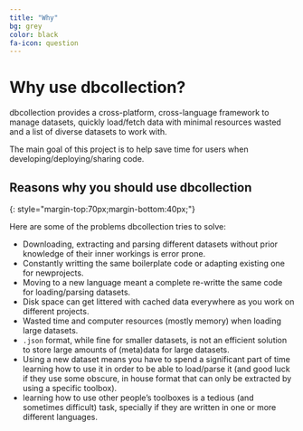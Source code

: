 ```yaml
---
title: "Why"
bg: grey
color: black
fa-icon: question
---
```


# Why use dbcollection?

dbcollection provides a cross-platform, cross-language framework to manage datasets, quickly load/fetch data with minimal resources wasted and a list of diverse datasets to work with.

The main goal of this project is to help save time for users when developing/deploying/sharing code.

## Reasons why you should use dbcollection
{: style="margin-top:70px;margin-bottom:40px;"}

Here are some of the problems dbcollection tries to solve:

- Downloading, extracting and parsing different datasets without prior knowledge of their inner workings is error prone.
- Constantly writting the same boilerplate code or adapting existing one for newprojects.
- Moving to a new language meant a complete re-writte the same code for loading/parsing datasets.
- Disk space can get littered with cached data everywhere as you work on different projects.
- Wasted time and computer resources (mostly memory) when loading large datasets.
- `.json` format, while fine for smaller datasets, is not an efficient solution to store large amounts of (meta)data for large datasets.
- Using a new dataset means you have to spend a significant part of time learning how to use it in order to be able to load/parse it (and good luck if they use some obscure, in house format that can only be extracted by using a specific toolbox).
- learning how to use other people’s toolboxes is a tedious (and sometimes difficult) task, specially if they are written in one or more different languages.
